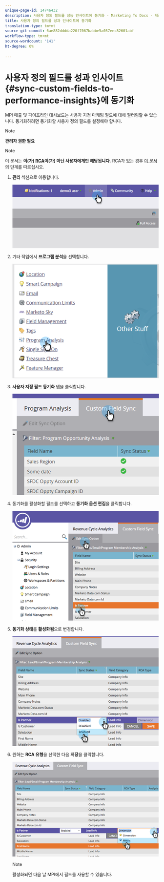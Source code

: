 ```yaml
---
unique-page-id: 14746432
description: 사용자 정의 필드를 성능 인사이트에 동기화 - Marketing To Docs - 제품 설명서
title: 사용자 정의 필드를 성과 인사이트에 동기화
translation-type: tm+mt
source-git-commit: 6ae882dddda220f7067babbe5a057eec82601abf
workflow-type: tm+mt
source-wordcount: '141'
ht-degree: 0%

---
```



# 사용자 정의 필드를 성과 인사이트 {#sync-custom-fields-to-performance-insights}에 동기화

MPI 매출 및 파이프라인 대시보드는 사용자 지정 마케팅 필드에 대해 필터링할 수 있습니다. 동기화하려면 동기화할 사용자 정의 필드를 설정해야 합니다.

>[!NOTE]
>
>**관리자 권한 필요**

>[!NOTE]
>
>이 문서는 **이(가) [RCA](https://docs.marketo.com/x/lwIk)이(가) 아닌 사용자에게만 해당됩니다.** RCA가 있는 경우 [이 문서](https://docs.marketo.com/x/FQQk)의 단계를 따르십시오.

1. **관리** 섹션으로 이동합니다.

   ![](assets/image2014-9-19-9-3a51-3a11.png)

1. 기타 작업에서 **프로그램 분석**&#x200B;을 선택합니다.

   ![](assets/2-3.png)

1. **사용자 지정 필드 동기화** 탭을 클릭합니다.

   ![](assets/3-5.png)

1. 동기화를 활성화할 필드를 선택하고 **동기화 옵션 편집**&#x200B;을 클릭합니다.

   ![](assets/image2014-9-19-9-3a51-3a36.png)

1. **동기화 상태**&#x200B;를 **활성화됨**&#x200B;으로 변경합니다.

   ![](assets/image2014-9-19-9-3a51-3a45.png)

1. 원하는 **RCA 유형**&#x200B;을 선택한 다음 **저장**&#x200B;을 클릭합니다.

   ![](assets/image2014-9-19-9-3a51-3a52.png)

   >[!NOTE]
   >
   >활성화되면 다음 날 MPI에서 필드를 사용할 수 있습니다.

